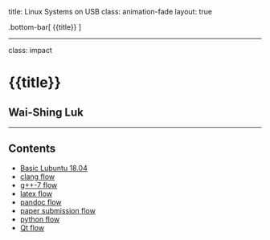 title: Linux Systems on USB
class: animation-fade
layout: true

<!-- This slide will serve as the base layout for all your slides -->
.bottom-bar[
  {{title}}
]

---

class: impact

# {{title}}
## Wai-Shing Luk

---

## Contents

- [Basic Lubuntu 18.04](lubuntu18-04.html)
- [clang flow](clangflow.html)
- [g++-7 flow](conceptsflow.html)
- [latex flow](latexflow.html)
- [pandoc flow](pandocFlow.html)
- [paper submission flow](papersubmissionflow.html)
- [python flow](pythonflow.html)
- [Qt flow](qtflow.html)
